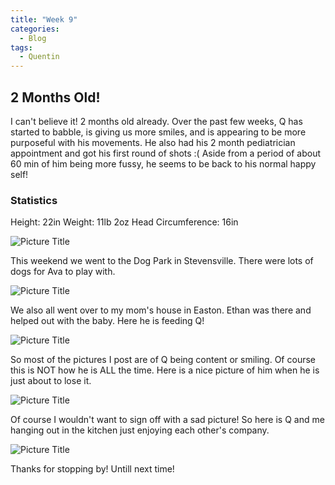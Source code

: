 ```yaml
---
title: "Week 9"
categories:
  - Blog
tags:
  - Quentin
---
```


## 2 Months Old!

I can't believe it! 2 months old already. Over the past few weeks, Q has started to babble, is giving us more smiles, and is appearing to be more purposeful with his movements. He also had his 2 month pediatrician appointment and got his first round of shots :( Aside from a period of about 60 min of him being more fussy, he seems to be back to his normal happy self!

### Statistics
Height: 22in
Weight: 11lb 2oz
Head Circumference: 16in

![Picture Title](/assets/images/2_month.jpg)

This weekend we went to the Dog Park in Stevensville. There were lots of dogs for Ava to play with.

![Picture Title](/assets/images/dogpark.jpg)

We also all went over to my mom's house in Easton. Ethan was there and helped out with the baby. Here he is feeding Q!

![Picture Title](/assets/images/ethan_q.jpg)

So most of the pictures I post are of Q being content or smiling. Of course this is NOT how he is ALL the time. Here is a nice picture of him when he is just about to lose it.

![Picture Title](/assets/images/q_sad.jpg)

Of course I wouldn't want to sign off with a sad picture! So here is Q and me hanging out in the kitchen just enjoying each other's company.

![Picture Title](/assets/images/q_cb_smile.jpg)

Thanks for stopping by! Untill next time!
